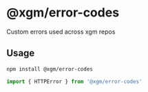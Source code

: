 # @xgm/error-codes

Custom errors used across xgm repos

## Usage

```sh
npm install @xgm/error-codes
```

```js
import { HTTPError } from '@xgm/error-codes'
```
